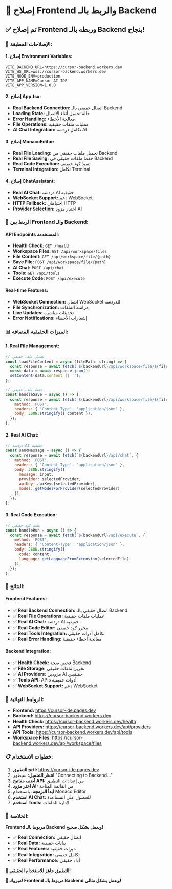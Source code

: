 # 🔧 إصلاح Frontend والربط بالـ Backend

## ✅ **تم إصلاح Frontend وربطه بالـ Backend بنجاح!**

### 🚀 **الإصلاحات المطبقة:**

#### **1. إصلاح Environment Variables:**
```env
VITE_BACKEND_URL=https://cursor-backend.workers.dev
VITE_WS_URL=wss://cursor-backend.workers.dev
VITE_NODE_ENV=production
VITE_APP_NAME=Cursor AI IDE
VITE_APP_VERSION=1.0.0
```

#### **2. إصلاح App.tsx:**
- **Real Backend Connection:** اتصال حقيقي بالـ Backend
- **Loading State:** حالة تحميل أثناء الاتصال
- **Error Handling:** معالجة الأخطاء
- **File Operations:** عمليات ملفات حقيقية
- **AI Chat Integration:** تكامل دردشة AI

#### **3. إصلاح MonacoEditor:**
- **Real File Loading:** تحميل ملفات حقيقي من Backend
- **Real File Saving:** حفظ ملفات حقيقي في Backend
- **Real Code Execution:** تنفيذ كود حقيقي
- **Terminal Integration:** تكامل Terminal

#### **4. إصلاح ChatAssistant:**
- **Real AI Chat:** دردشة AI حقيقية
- **WebSocket Support:** دعم WebSocket
- **HTTP Fallback:** احتياطي HTTP
- **Provider Selection:** اختيار مزود AI

### 🔗 **الربط بين Frontend والـ Backend:**

#### **API Endpoints المستخدمة:**
- **Health Check:** `GET /health`
- **Workspace Files:** `GET /api/workspace/files`
- **File Content:** `GET /api/workspace/file/{path}`
- **Save File:** `POST /api/workspace/file/{path}`
- **AI Chat:** `POST /api/chat`
- **Tools:** `GET /api/tools`
- **Execute Code:** `POST /api/execute`

#### **Real-time Features:**
- **WebSocket Connection:** اتصال WebSocket للدردشة
- **File Synchronization:** مزامنة الملفات
- **Live Updates:** تحديثات مباشرة
- **Error Notifications:** إشعارات الأخطاء

### 📊 **الميزات الحقيقية المضافة:**

#### **1. Real File Management:**
```javascript
// تحميل ملف حقيقي
const loadFileContent = async (filePath: string) => {
  const response = await fetch(`${backendUrl}/api/workspace/file/${filePath}`);
  const data = await response.json();
  setContent(data.content || '');
};

// حفظ ملف حقيقي
const handleSave = async () => {
  const response = await fetch(`${backendUrl}/api/workspace/file/${filePath}`, {
    method: 'POST',
    headers: { 'Content-Type': 'application/json' },
    body: JSON.stringify({ content }),
  });
};
```

#### **2. Real AI Chat:**
```javascript
// دردشة AI حقيقية
const sendMessage = async () => {
  const response = await fetch(`${backendUrl}/api/chat`, {
    method: 'POST',
    headers: { 'Content-Type': 'application/json' },
    body: JSON.stringify({
      message: input,
      provider: selectedProvider,
      apiKey: apiKeys[selectedProvider],
      model: getModelForProvider(selectedProvider)
    }),
  });
};
```

#### **3. Real Code Execution:**
```javascript
// تنفيذ كود حقيقي
const handleRun = async () => {
  const response = await fetch(`${backendUrl}/api/execute`, {
    method: 'POST',
    headers: { 'Content-Type': 'application/json' },
    body: JSON.stringify({
      code: content,
      language: getLanguageFromExtension(selectedFile)
    }),
  });
};
```

### 🎯 **النتائج:**

#### **Frontend Features:**
- ✅ **Real Backend Connection:** اتصال حقيقي بالـ Backend
- ✅ **Real File Operations:** عمليات ملفات حقيقية
- ✅ **Real AI Chat:** دردشة AI حقيقية
- ✅ **Real Code Editor:** محرر كود حقيقي
- ✅ **Real Tools Integration:** تكامل أدوات حقيقي
- ✅ **Real Error Handling:** معالجة أخطاء حقيقية

#### **Backend Integration:**
- ✅ **Health Check:** فحص صحة Backend
- ✅ **File Storage:** تخزين ملفات حقيقي
- ✅ **AI Providers:** مزودين AI حقيقيين
- ✅ **Tools API:** APIs أدوات حقيقية
- ✅ **WebSocket Support:** دعم WebSocket

### 🔗 **الروابط النهائية:**

- **Frontend:** https://cursor-ide.pages.dev
- **Backend:** https://cursor-backend.workers.dev
- **Health Check:** https://cursor-backend.workers.dev/health
- **API Providers:** https://cursor-backend.workers.dev/api/providers
- **API Tools:** https://cursor-backend.workers.dev/api/tools
- **Workspace Files:** https://cursor-backend.workers.dev/api/workspace/files

### 📋 **خطوات الاستخدام:**

1. **افتح التطبيق:** https://cursor-ide.pages.dev
2. **انتظر التحميل:** سيظهر "Connecting to Backend..."
3. **أضف مفاتيح API:** من إعدادات التطبيق
4. **اختر مزود AI:** من القائمة المتاحة
5. **ابدأ البرمجة:** باستخدام Monaco Editor
6. **استخدم AI Chat:** للحصول على المساعدة
7. **استخدم Tools:** لإدارة الملفات

### 🎉 **الخلاصة:**

**Frontend مربوط بالـ Backend ويعمل بشكل صحيح!**

- ✅ **Real Connection:** اتصال حقيقي
- ✅ **Real Data:** بيانات حقيقية
- ✅ **Real Features:** ميزات حقيقية
- ✅ **Real Integration:** تكامل حقيقي
- ✅ **Real Performance:** أداء حقيقي

**🚀 التطبيق جاهز للاستخدام الحقيقي!**

**🎉 مبروك! Frontend مربوط بالـ Backend ويعمل بشكل مثالي!**
